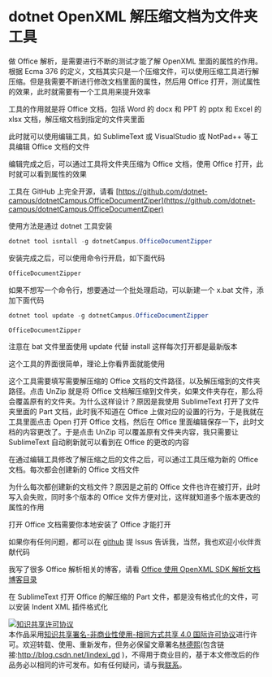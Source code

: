 # dotnet OpenXML 解压缩文档为文件夹工具

做 Office 解析，是需要进行不断的测试才能了解 OpenXML 里面的属性的作用。根据 Ecma 376 的定义，文档其实只是一个压缩文件，可以使用压缩工具进行解压缩。但是我需要不断进行修改文档里面的属性，然后用 Office 打开，测试属性的效果，此时就需要有一个工具用来提升效率

<!--more-->
<!-- 发布 -->

工具的作用就是将 Office 文档，包括 Word 的 docx 和 PPT 的 pptx 和 Excel 的 xlsx 文档，解压缩文档到指定的文件夹里面

此时就可以使用编辑工具，如 SublimeText 或 VisualStudio 或 NotPad++ 等工具编辑 Office 文档的文件

编辑完成之后，可以通过工具将文件夹压缩为 Office 文档，使用 Office 打开，此时就可以看到属性的效果

工具在 GitHub 上完全开源，请看 [https://github.com/dotnet-campus/dotnetCampus.OfficeDocumentZiper](https://github.com/dotnet-campus/dotnetCampus.OfficeDocumentZiper)

使用方法是通过 dotnet 工具安装

```csharp
dotnet tool isntall -g dotnetCampus.OfficeDocumentZipper
```

安装完成之后，可以使用命令行开启，如下面代码

```csharp
OfficeDocumentZipper
```

如果不想写一个命令行，想要通过一个批处理启动，可以新建一个 x.bat 文件，添加下面代码

```csharp
dotnet tool update -g dotnetCampus.OfficeDocumentZipper

OfficeDocumentZipper
```

注意在 bat 文件里面使用 update 代替 install 这样每次打开都是最新版本

这个工具的界面很简单，理论上你看界面就能使用

这个工具需要填写需要解压缩的 Office 文档的文件路径，以及解压缩到的文件夹路径。点击 UnZip 就是将 Office 文档解压缩到文件夹，如果文件夹存在，那么将会覆盖原有的文件夹。为什么这样设计？原因是我使用 SublimeText 打开了文件夹里面的 Part 文档，此时我不知道在 Office 上做对应的设置的行为，于是我就在工具里面点击 Open 打开 Office 文档，然后在 Office 里面编辑保存一下，此时文档的内容更改了。于是点击 UnZip 可以覆盖原有文件夹内容，我只需要让 SublimeText 自动刷新就可以看到在 Office 的更改的内容

在通过编辑工具修改了解压缩之后的文件之后，可以通过工具压缩为新的 Office 文档。每次都会创建新的 Office 文档文件

为什么每次都创建新的文档文件？原因是之前的 Office 文件也许在被打开，此时写入会失败，同时多个版本的 Office 文件方便对比，这样就知道多个版本更改的属性的作用

打开 Office 文档需要你本地安装了 Office 才能打开

如果你有任何问题，都可以在 [github](https://github.com/dotnet-campus/dotnetCampus.OfficeDocumentZiper) 提 Issus 告诉我，当然，我也欢迎小伙伴贡献代码

我写了很多 Office 解析相关的博客，请看 [Office 使用 OpenXML SDK 解析文档博客目录](https://blog.lindexi.com/post/Office-%E4%BD%BF%E7%94%A8-OpenXML-SDK-%E8%A7%A3%E6%9E%90%E6%96%87%E6%A1%A3%E5%8D%9A%E5%AE%A2%E7%9B%AE%E5%BD%95.html )

在 SublimeText 打开 Office 的解压缩的 Part 文件，都是没有格式化的文件，可以安装 Indent XML 插件格式化

<a rel="license" href="http://creativecommons.org/licenses/by-nc-sa/4.0/"><img alt="知识共享许可协议" style="border-width:0" src="https://licensebuttons.net/l/by-nc-sa/4.0/88x31.png" /></a><br />本作品采用<a rel="license" href="http://creativecommons.org/licenses/by-nc-sa/4.0/">知识共享署名-非商业性使用-相同方式共享 4.0 国际许可协议</a>进行许可。欢迎转载、使用、重新发布，但务必保留文章署名[林德熙](http://blog.csdn.net/lindexi_gd)(包含链接:http://blog.csdn.net/lindexi_gd )，不得用于商业目的，基于本文修改后的作品务必以相同的许可发布。如有任何疑问，请与我[联系](mailto:lindexi_gd@163.com)。  
